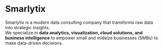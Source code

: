 # Smarlytix

Smarlytix is a modern data consulting company that transforms raw data into strategic insights.  
We specialize in **data analytics, visualization, cloud solutions, and business intelligence** to empower small and midsize businesses (SMBs) to make data-driven decisions.
